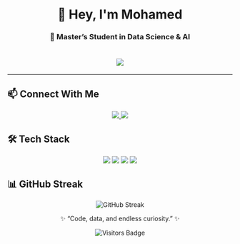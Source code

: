 <!-- Header -->
<h1 align="center">👋 Hey, I'm Mohamed</h1>
<h3 align="center">🚀 Master’s Student in Data Science & AI</h3>

<!-- Animated Intro -->
<h1 align="center">
  <img src="https://readme-typing-svg.herokuapp.com?font=Fira+Code&size=23&pause=4000&center=true&vCenter=true&width=1000&lines=Data+Science,+ML,+AI,+Software+Engineering;" />
</h1>

---

## 📫 Connect With Me  

<p align="center">
  <a href="mailto:mohamedbouroua002@gmail.com">
    <img src="https://img.shields.io/badge/Gmail-D14836?style=for-the-badge&logo=gmail&logoColor=white" />
  </a>
  <a href="https://www.linkedin.com/in/mohamed-bouroua">
    <img src="https://img.shields.io/badge/LinkedIn-0077B5?style=for-the-badge&logo=linkedin&logoColor=white" />
  </a>
</p>



## 🛠️ Tech Stack  

<p align="center">
  <!-- Web -->
  <img src="https://skillicons.dev/icons?i=html,css,js,ts,angular,graphql" />
  
  <!-- Data Science -->
  <img src="https://skillicons.dev/icons?i=python,tensorflow,pytorch" />
  
  <!-- Databases / Big Data -->
  <img src="https://skillicons.dev/icons?i=mongodb,cassandra,mysql,postgres" />
  
  <!-- Languages & Tools -->
  <img src="https://skillicons.dev/icons?i=java,git,docker,aws,postman" />
</p>

## 📊 GitHub Streak  

<p align="center">
<!--   <img src="https://streak-stats.demolab.com?user=mocode002&theme=radical" alt="GitHub Streak" /> -->
  <img src="https://github-readme-streak-stats.herokuapp.com?user=mocode002&theme=radical" alt="GitHub Streak" />
<!--   [![GitHub Streak](https://github-readme-streak-stats.herokuapp.com?user=mocode002&theme=radical)](https://git.io/streak-stats) -->
</p>


<p align="center">
  ✨ “Code, data, and endless curiosity.” ✨ 
</p>

<p align="center">
  <img src="https://visitor-badge.laobi.icu/badge?page_id=mocode002" alt="Visitors Badge" />
</p>
